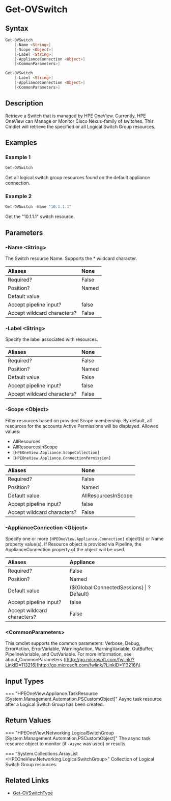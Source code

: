 ﻿---
description: Get a Switch resource.
---

# Get-OVSwitch

## Syntax

```powershell
Get-OVSwitch
    [-Name <String>]
    [-Scope <Object>]
    [-Label <String>]
    [-ApplianceConnection <Object>]
    [<CommonParameters>]
```

```powershell
Get-OVSwitch
    [-Label <String>]
    [-ApplianceConnection <Object>]
    [<CommonParameters>]
```

## Description

Retrieve a Switch that is managed by HPE OneView.  Currently, HPE OneView can Manage or Monitor Cisco Nexus-family of switches. This Cmdlet will retrieve the specified or all Logical Switch Group resources. 

## Examples

###  Example 1 

```powershell
Get-OVSwitch
```

Get all logical switch group resources found on the default appliance connection.

###  Example 2 

```powershell
Get-OVSwitch -Name "10.1.1.1"
```

Get the "10.1.1.1" switch resource.

## Parameters

### -Name &lt;String&gt;

The Switch resource Name.  Supports the * wildcard character.

| Aliases | None |
| :--- | :--- |
| Required? | False |
| Position? | Named |
| Default value |  |
| Accept pipeline input? | false |
| Accept wildcard characters? | False |

### -Label &lt;String&gt;

Specify the label associated with resources.

| Aliases | None |
| :--- | :--- |
| Required? | False |
| Position? | Named |
| Default value | False |
| Accept pipeline input? | false |
| Accept wildcard characters? | False |

### -Scope &lt;Object&gt;

Filter resources based on provided Scope membership.  By default, all resources for the accounts Active Permissions will be displayed.  Allowed values:

* AllResources
* AllResourcesInScope
* `[HPEOneView.Appliance.ScopeCollection]`
* `[HPEOneView.Appliance.ConnectionPermission]`

| Aliases | None |
| :--- | :--- |
| Required? | False |
| Position? | Named |
| Default value | AllResourcesInScope |
| Accept pipeline input? | false |
| Accept wildcard characters? | False |

### -ApplianceConnection &lt;Object&gt;

Specify one or more `[HPEOneView.Appliance.Connection]` object(s) or Name property value(s). If Resource object is provided via Pipeline, the ApplianceConnection property of the object will be used.

| Aliases | Appliance |
| :--- | :--- |
| Required? | False |
| Position? | Named |
| Default value | (${Global:ConnectedSessions} &vert; ? Default) |
| Accept pipeline input? | false |
| Accept wildcard characters? | False |

### &lt;CommonParameters&gt;

This cmdlet supports the common parameters: Verbose, Debug, ErrorAction, ErrorVariable, WarningAction, WarningVariable, OutBuffer, PipelineVariable, and OutVariable. For more information, see about\_CommonParameters \([http://go.microsoft.com/fwlink/?LinkID=113216](http://go.microsoft.com/fwlink/?LinkID=113216)\)

## Input Types

=== "HPEOneView.Appliance.TaskResource [System.Management.Automation.PSCustomObject]"
    Async task resource after a Logical Switch Group has been created.
    

## Return Values

=== "HPEOneView.Networking.LogicalSwitchGroup [System.Management.Automation.PSCustomObject]"
    The async task resource object to monitor (if `-Async` was used) or results.
    

=== "System.Collections.ArrayList <HPEOneView.Networking.LogicalSwitchGroup>"
    Collection of Logical Switch Group resources.
    

## Related Links

* [Get-OVSwitchType](get-ovswitchtype.md)
